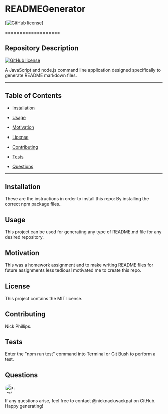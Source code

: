 
# READMEGenerator

[![GitHub license](https://www.nypl.org/sites/default/files/Readme_social.gif)]

  ===================

## Repository Description

  [![GitHub license](https://img.shields.io/badge/version-1.0.0-brightgreen)](https://github.com/users/nicknackwackpat/READMEGenerator)

  A JavaScript and node.js command line application designed specifically to generate README markdown files.

  ---------------------

## Table of Contents

  * [Installation](#Installation)

  * [Usage](#Usage)

  * [Motivation](#Motivation)

  * [License](#License)

  * [Contributing](#Contributing)

  * [Tests](#Tests)

  * [Questions](#Questions)

---------------------

  ## Installation

  These are the instructions in order to install this repo: By installing the correct npm package files..

  ## Usage
  
  This project can be used for generating any type of README.md file for any desired repository.

  ## Motivation

  This was a homework assignment and to make writing README files for future assignments less tedious! motivated me to create this repo.

  ## License

  This project contains the MIT license.

  ## Contributing

  Nick Phillips.

  ## Tests

  Enter the "npm run test" command into Terminal or Git Bush to perform a test.

  ## Questions

  <img src="https://avatars2.githubusercontent.com/u/60018387?v=4" alt="avatar" style="border-radius: 16px" width="30" />

  If any questions arise, feel free to contact @nicknackwackpat on GitHub. Happy generating!
  